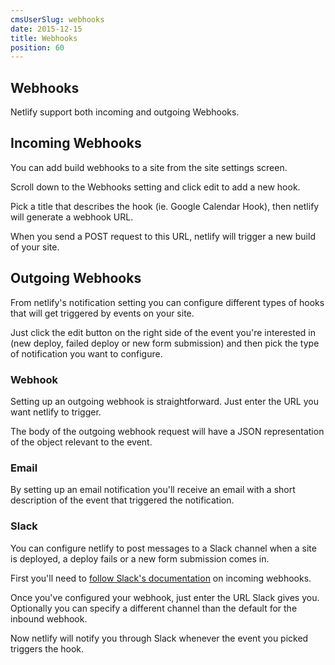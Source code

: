 ```yaml
---
cmsUserSlug: webhooks
date: 2015-12-15
title: Webhooks
position: 60
---
```


## Webhooks

Netlify support both incoming and outgoing Webhooks.

## Incoming Webhooks

You can add build webhooks to a site from the site settings screen.

Scroll down to the Webhooks setting and click edit to add a new hook.

Pick a title that describes the hook (ie. Google Calendar Hook), then netlify will generate a webhook URL.

When you send a POST request to this URL, netlify will trigger a new build of your site.

## Outgoing Webhooks

From netlify's notification setting you can configure different types of hooks that will get triggered by events on your site.

Just click the edit button on the right side of the event you're interested in
(new deploy, failed deploy or new form submission) and then pick the type of notification you want to configure.

### Webhook

Setting up an outgoing webhook is straightforward. Just enter the URL you want netlify to trigger.

The body of the outgoing webhook request will have a JSON representation of the object relevant to the event.

### Email

By setting up an email notification you'll receive an email with a short description of the event that triggered the notification.

### Slack

You can configure netlify to post messages to a Slack channel when a site is deployed, a deploy fails or a new form submission comes in.

First you'll need to [follow Slack's documentation](https://api.slack.com/incoming-webhooks) on incoming webhooks.

Once you've configured your webhook, just enter the URL Slack gives you. Optionally you can specify a different channel than the default for the inbound webhook.

Now netlify will notify you through Slack whenever the event you picked triggers the hook.
